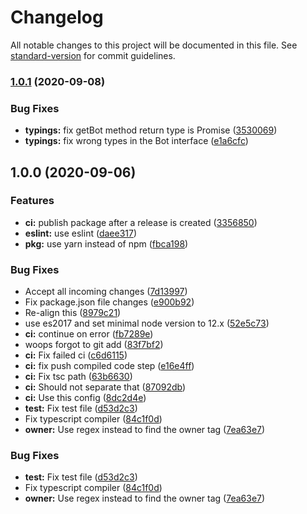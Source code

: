 # Changelog

All notable changes to this project will be documented in this file. See [standard-version](https://github.com/conventional-changelog/standard-version) for commit guidelines.

### [1.0.1](https://github.com/zhycorp/node-zhycorp/compare/v1.0.0...v1.0.1) (2020-09-08)


### Bug Fixes

* **typings:** fix getBot method return type is Promise<any> ([3530069](https://github.com/zhycorp/node-zhycorp/commit/35300698d651c71edfda539ba4306e6351ab4126))
* **typings:** fix wrong types in the Bot interface ([e1a6cfc](https://github.com/zhycorp/node-zhycorp/commit/e1a6cfc450bc6fd15b3c80bf91de1bbd0490e15f))

## 1.0.0 (2020-09-06)


### Features

* **ci:** publish package after a release is created ([3356850](https://github.com/zhycorp/node-zhycorp/commit/33568502c800cabe1aeb2036f9445d58abbb3e77))
* **eslint:** use eslint ([daee317](https://github.com/zhycorp/node-zhycorp/commit/daee31778d24812ea85138e948b2104dcb7abedc))
* **pkg:** use yarn instead of npm ([fbca198](https://github.com/zhycorp/node-zhycorp/commit/fbca198edd3e993a4f51368fcc9ebcecf18979af))


### Bug Fixes

* Accept all incoming changes ([7d13997](https://github.com/zhycorp/node-zhycorp/commit/7d13997a3011bec156e7537a4db766222d434a31))
* Fix package.json file changes ([e900b92](https://github.com/zhycorp/node-zhycorp/commit/e900b92d315e9bfe1360da94b6fb4d2652a6c841))
* Re-align this ([8979c21](https://github.com/zhycorp/node-zhycorp/commit/8979c215ccf523b104bc55bf81b9af1f326d4edb))
* use es2017 and set minimal node version to 12.x ([52e5c73](https://github.com/zhycorp/node-zhycorp/commit/52e5c73e5ce1aae422b530a2084c5ff8abf50453))
* **ci:** continue on error ([fb7289e](https://github.com/zhycorp/node-zhycorp/commit/fb7289e2c1bc3bc86806437f62a42952ec3718db))
* woops forgot to git add ([83f7bf2](https://github.com/zhycorp/node-zhycorp/commit/83f7bf2477689392257d53516cfca9f510126226))
* **ci:** Fix failed ci ([c6d6115](https://github.com/zhycorp/node-zhycorp/commit/c6d6115f03e8b9abf17f14edc49cde1ed1c2d73e))
* **ci:** fix push compiled code step ([e16e4ff](https://github.com/zhycorp/node-zhycorp/commit/e16e4ff008975ba004d14bba78e6b8e8363873c9))
* **ci:** Fix tsc path ([63b6630](https://github.com/zhycorp/node-zhycorp/commit/63b66300bf67a8672465ffb1edce1b195a5c387b))
* **ci:** Should not separate that ([87092db](https://github.com/zhycorp/node-zhycorp/commit/87092db7920242e71efb4877eb1351e9725dd154))
* **ci:** Use this config ([8dc2d4e](https://github.com/zhycorp/node-zhycorp/commit/8dc2d4eb0c5d846a731c9cf34745dbda1c3a34dd))
* **test:** Fix test file ([d53d2c3](https://github.com/zhycorp/node-zhycorp/commit/d53d2c3a83ecc1a65328718a3c39f5c87a9c4df1))
* Fix typescript compiler ([84c1f0d](https://github.com/zhycorp/node-zhycorp/commit/84c1f0d33f247338f563d63acfb7b97a0011d512))
* **owner:** Use regex instead to find the owner tag ([7ea63e7](https://github.com/zhycorp/node-zhycorp/commit/7ea63e7418c67dcfbdadb2333029624b77c7c843))


### Bug Fixes

* **test:** Fix test file ([d53d2c3](https://github.com/KurokuTetsuya/node-zhycorp/commit/d53d2c3a83ecc1a65328718a3c39f5c87a9c4df1))
* Fix typescript compiler ([84c1f0d](https://github.com/KurokuTetsuya/node-zhycorp/commit/84c1f0d33f247338f563d63acfb7b97a0011d512))
* **owner:** Use regex instead to find the owner tag ([7ea63e7](https://github.com/KurokuTetsuya/node-zhycorp/commit/7ea63e7418c67dcfbdadb2333029624b77c7c843))
